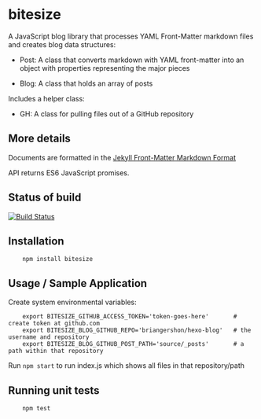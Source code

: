 # bitesize

A JavaScript blog library that processes YAML Front-Matter markdown files and creates blog data structures:

* Post: A class that converts markdown with YAML front-matter into an object with properties representing the major pieces

* Blog: A class that holds an array of posts

Includes a helper class:

* GH: A class for pulling files out of a GitHub repository

## More details

Documents are formatted in the [Jekyll Front-Matter Markdown Format](http://jekyllrb.com/docs/frontmatter/)

API returns ES6 JavaScript promises.

## Status of build

[![Build Status](https://travis-ci.org/briangershon/bitesize.png?branch=master)](https://travis-ci.org/briangershon/bitesize)

## Installation

        npm install bitesize

## Usage / Sample Application

Create system environmental variables:

        export BITESIZE_GITHUB_ACCESS_TOKEN='token-goes-here'       # create token at github.com
        export BITESIZE_BLOG_GITHUB_REPO='briangershon/hexo-blog'   # the username and repository
        export BITESIZE_BLOG_GITHUB_POST_PATH='source/_posts'       # a path within that repository

Run `npm start` to run index.js which shows all files in that repository/path

## Running unit tests

        npm test
